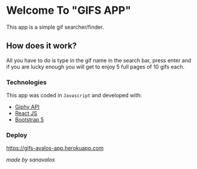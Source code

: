 # Welcome To "GIFS APP" 
This app is a simple gif searcher/finder.

## How does it work?
All you have to do is type in the gif name in the search bar, press enter and if you are lucky enough you will get to enjoy 5 full pages of 10 gifs each.<br/>

### Technologies
This app was coded in `Javascript` and developed with:
- [Giphy API](https://developers.giphy.com)
- [React JS](https://reactjs.org)
- [Bootstrap 5](https://getbootstrap.com)


### Deploy
https://gifs-avalos-app.herokuapp.com

_made by sanavalos_
